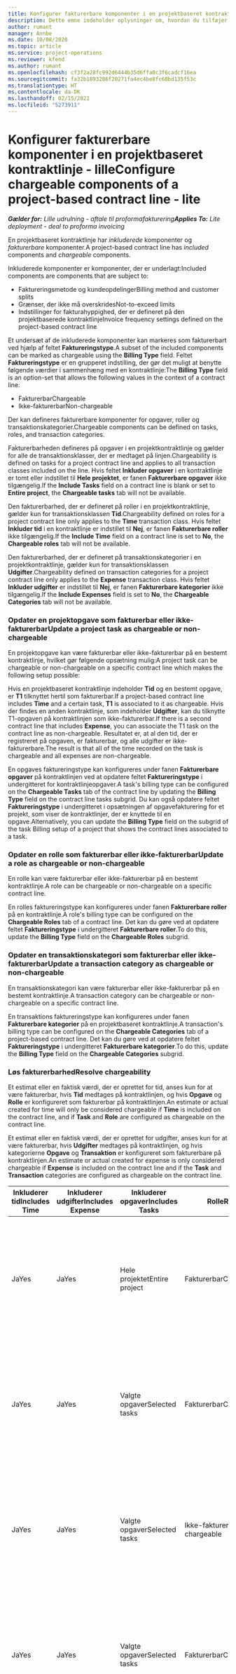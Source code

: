 ```yaml
---
title: Konfigurer fakturerbare komponenter i en projektbaseret kontraktlinje - lille
description: Dette emne indeholder oplysninger om, hvordan du tilføjer fakturerbare komponenter til kontraktlinjer i Project Operations.
author: rumant
manager: Annbe
ms.date: 10/08/2020
ms.topic: article
ms.service: project-operations
ms.reviewer: kfend
ms.author: rumant
ms.openlocfilehash: cf3f2a28fc992d6444b35d6ffa0c3f6cadcf16ea
ms.sourcegitcommit: fa32b1893286f20271fa4ec4be8fc68bd135f53c
ms.translationtype: HT
ms.contentlocale: da-DK
ms.lasthandoff: 02/15/2021
ms.locfileid: "5273911"
---
```

# <a name="configure-chargeable-components-of-a-project-based-contract-line---lite"></a><span data-ttu-id="47f27-103">Konfigurer fakturerbare komponenter i en projektbaseret kontraktlinje - lille</span><span class="sxs-lookup"><span data-stu-id="47f27-103">Configure chargeable components of a project-based contract line - lite</span></span>

<span data-ttu-id="47f27-104">_**Gælder for:** Lille udrulning - aftale til proformafakturering_</span><span class="sxs-lookup"><span data-stu-id="47f27-104">_**Applies To:** Lite deployment - deal to proforma invoicing_</span></span>

<span data-ttu-id="47f27-105">En projektbaseret kontraktlinje har *inkluderede* komponenter og *fakturerbare* komponenter.</span><span class="sxs-lookup"><span data-stu-id="47f27-105">A project-based contract line has *included* components and *chargeable* components.</span></span>

<span data-ttu-id="47f27-106">Inkluderede komponenter er komponenter, der er underlagt:</span><span class="sxs-lookup"><span data-stu-id="47f27-106">Included components are components that are subject to:</span></span>

  - <span data-ttu-id="47f27-107">Faktureringsmetode og kundeopdelinger</span><span class="sxs-lookup"><span data-stu-id="47f27-107">Billing method and customer splits</span></span>
  - <span data-ttu-id="47f27-108">Grænser, der ikke må overskrides</span><span class="sxs-lookup"><span data-stu-id="47f27-108">Not-to-exceed limits</span></span> 
  - <span data-ttu-id="47f27-109">Indstillinger for fakturahyppighed, der er defineret på den projektbaserede kontraktlinje</span><span class="sxs-lookup"><span data-stu-id="47f27-109">Invoice frequency settings defined on the project-based contract line</span></span>

<span data-ttu-id="47f27-110">Et undersæt af de inkluderede komponenter kan markeres som fakturerbart ved hjælp af feltet **Faktureringstype**.</span><span class="sxs-lookup"><span data-stu-id="47f27-110">A subset of the included components can be marked as chargeable using the **Billing Type** field.</span></span> <span data-ttu-id="47f27-111">Feltet **Faktureringstype** er en grupperet indstilling, der gør det muligt at benytte følgende værdier i sammenhæng med en kontraktlinje:</span><span class="sxs-lookup"><span data-stu-id="47f27-111">The **Billing Type** field is an option-set that allows the following values in the context of a contract line:</span></span>

  - <span data-ttu-id="47f27-112">Fakturerbar</span><span class="sxs-lookup"><span data-stu-id="47f27-112">Chargeable</span></span>
  - <span data-ttu-id="47f27-113">Ikke-fakturerbar</span><span class="sxs-lookup"><span data-stu-id="47f27-113">Non-chargeable</span></span>

<span data-ttu-id="47f27-114">Der kan defineres fakturerbare komponenter for opgaver, roller og transaktionskategorier.</span><span class="sxs-lookup"><span data-stu-id="47f27-114">Chargeable components can be defined on tasks, roles, and transaction categories.</span></span>

<span data-ttu-id="47f27-115">Fakturerbarheden defineres på opgaver i en projektkontraktlinje og gælder for alle de transaktionsklasser, der er medtaget på linjen.</span><span class="sxs-lookup"><span data-stu-id="47f27-115">Chargeability is defined on tasks for a project contract line and applies to all transaction classes included on the line.</span></span> <span data-ttu-id="47f27-116">Hvis feltet **Inkluder opgaver** i en kontraktlinje er tomt eller indstillet til **Hele projektet**, er fanen **Fakturerbare opgaver** ikke tilgængelig.</span><span class="sxs-lookup"><span data-stu-id="47f27-116">If the **Include Tasks** field on a contract line is blank or set to **Entire project**, the **Chargeable tasks** tab will not be available.</span></span>

<span data-ttu-id="47f27-117">Den fakturerbarhed, der er defineret på roller i en projektkontraktlinje, gælder kun for transaktionsklassen **Tid**.</span><span class="sxs-lookup"><span data-stu-id="47f27-117">Chargeability defined on roles for a project contract line only applies to the **Time** transaction class.</span></span> <span data-ttu-id="47f27-118">Hvis feltet **Inkluder tid** i en kontraktlinje er indstillet til **Nej**, er fanen **Fakturerbare roller** ikke tilgængelig.</span><span class="sxs-lookup"><span data-stu-id="47f27-118">If the **Include Time** field on a contract line is set to **No**, the **Chargeable roles** tab will not be available.</span></span>

<span data-ttu-id="47f27-119">Den fakturerbarhed, der er defineret på transaktionskategorier i en projektkontraktlinje, gælder kun for transaktionsklassen **Udgifter**.</span><span class="sxs-lookup"><span data-stu-id="47f27-119">Chargeability defined on transaction categories for a project contract line only applies to the **Expense** transaction class.</span></span> <span data-ttu-id="47f27-120">Hvis feltet **Inkluder udgifter** er indstillet til **Nej**, er fanen **Fakturerbare kategorier** ikke tilgængelig.</span><span class="sxs-lookup"><span data-stu-id="47f27-120">If the **Include Expenses** field is set to **No**, the **Chargeable Categories** tab will not be available.</span></span>

### <a name="update-a-project-task-as-chargeable-or-non-chargeable"></a><span data-ttu-id="47f27-121">Opdater en projektopgave som fakturerbar eller ikke-fakturerbar</span><span class="sxs-lookup"><span data-stu-id="47f27-121">Update a project task as chargeable or non-chargeable</span></span>

<span data-ttu-id="47f27-122">En projektopgave kan være fakturerbar eller ikke-fakturerbar på en bestemt kontraktlinje, hvilket gør følgende opsætning mulig:</span><span class="sxs-lookup"><span data-stu-id="47f27-122">A project task can be chargeable or non-chargeable on a specific contract line which makes the following setup possible:</span></span>

<span data-ttu-id="47f27-123">Hvis en projektbaseret kontraktlinje indeholder **Tid** og en bestemt opgave, er **T1** tilknyttet hertil som fakturerbar.</span><span class="sxs-lookup"><span data-stu-id="47f27-123">If a project-based contract line includes **Time** and a certain task, **T1** is associated to it as chargeable.</span></span> <span data-ttu-id="47f27-124">Hvis der findes en anden kontraktlinje, som indeholder **Udgifter**, kan du tilknytte T1-opgaven på kontraktlinjen som ikke-fakturerbar.</span><span class="sxs-lookup"><span data-stu-id="47f27-124">If there is a second contract line that includes **Expense**, you can associate the T1 task on the contract line as non-chargeable.</span></span> <span data-ttu-id="47f27-125">Resultatet er, at al den tid, der er registreret på opgaven, er fakturerbar, og alle udgifter er ikke-fakturerbare.</span><span class="sxs-lookup"><span data-stu-id="47f27-125">The result is that all of the time recorded on the task is chargeable and all expenses are non-chargeable.</span></span>

<span data-ttu-id="47f27-126">En opgaves faktureringstype kan konfigureres under fanen **Fakturerbare opgaver** på kontraktlinjen ved at opdatere feltet **Faktureringstype** i undergitteret for kontraktlinjeopgaver.</span><span class="sxs-lookup"><span data-stu-id="47f27-126">A task's billing type can be configured on the **Chargeable Tasks** tab of the contract line by updating the **Billing Type** field on the contract line tasks subgrid.</span></span> <span data-ttu-id="47f27-127">Du kan også opdatere feltet **Faktureringstype** i undergitteret i opsætningen af opgavefakturering for et projekt, som viser de kontraktlinjer, der er knyttede til en opgave.</span><span class="sxs-lookup"><span data-stu-id="47f27-127">Alternatively, you can update the **Billing Type** field on the subgrid of the task Billing setup of a project that shows the contract lines associated to a task.</span></span>

### <a name="update-a-role-as-chargeable-or-non-chargeable"></a><span data-ttu-id="47f27-128">Opdater en rolle som fakturerbar eller ikke-fakturerbar</span><span class="sxs-lookup"><span data-stu-id="47f27-128">Update a role as chargeable or non-chargeable</span></span>

<span data-ttu-id="47f27-129">En rolle kan være fakturerbar eller ikke-fakturerbar på en bestemt kontraktlinje.</span><span class="sxs-lookup"><span data-stu-id="47f27-129">A role can be chargeable or non-chargeable on a specific contract line.</span></span>

<span data-ttu-id="47f27-130">En rolles faktureringstype kan konfigureres under fanen **Fakturerbare roller** på en kontraktlinje.</span><span class="sxs-lookup"><span data-stu-id="47f27-130">A role's billing type can be configured on the **Chargeable Roles** tab of a contract line.</span></span> <span data-ttu-id="47f27-131">Det kan du gøre ved at opdatere feltet **Faktureringstype** i undergitteret **Fakturerbare roller**.</span><span class="sxs-lookup"><span data-stu-id="47f27-131">To do this, update the **Billing Type** field on the **Chargeable Roles** subgrid.</span></span>

### <a name="update-a-transaction-category-as-chargeable-or-non-chargeable"></a><span data-ttu-id="47f27-132">Opdater en transaktionskategori som fakturerbar eller ikke-fakturerbar</span><span class="sxs-lookup"><span data-stu-id="47f27-132">Update a transaction category as chargeable or non-chargeable</span></span>

<span data-ttu-id="47f27-133">En transaktionskategori kan være fakturerbar eller ikke-fakturerbar på en bestemt kontraktlinje.</span><span class="sxs-lookup"><span data-stu-id="47f27-133">A transaction category can be chargeable or non-chargeable on a specific contract line.</span></span>

<span data-ttu-id="47f27-134">En transaktions faktureringstype kan konfigureres under fanen **Fakturerbare kategorier** på en projektbaseret kontraktlinje.</span><span class="sxs-lookup"><span data-stu-id="47f27-134">A transaction's billing type can be configured on the **Chargeable Categories** tab of a project-based contract line.</span></span> <span data-ttu-id="47f27-135">Det kan du gøre ved at opdatere feltet **Faktureringstype** i undergitteret **Fakturerbare kategorier**.</span><span class="sxs-lookup"><span data-stu-id="47f27-135">To do this, update the **Billing Type** field on the **Chargeable Categories** subgrid.</span></span>

### <a name="resolve-chargeability"></a><span data-ttu-id="47f27-136">Løs fakturerbarhed</span><span class="sxs-lookup"><span data-stu-id="47f27-136">Resolve chargeability</span></span>

<span data-ttu-id="47f27-137">Et estimat eller en faktisk værdi, der er oprettet for tid, anses kun for at være fakturerbar, hvis **Tid** medtages på kontraktlinjen, og hvis **Opgave** og **Rolle** er konfigureret som fakturerbar på kontraktlinjen.</span><span class="sxs-lookup"><span data-stu-id="47f27-137">An estimate or actual created for time will only be considered chargeable if **Time** is included on the contract line, and if **Task** and **Role** are configured as chargeable on the contract line.</span></span>

<span data-ttu-id="47f27-138">Et estimat eller en faktisk værdi, der er oprettet for udgifter, anses kun for at være fakturerbar, hvis **Udgifter** medtages på kontraktlinjen, og hvis kategorierne **Opgave** og **Transaktion** er konfigureret som fakturerbare på kontraktlinjen.</span><span class="sxs-lookup"><span data-stu-id="47f27-138">An estimate or actual created for expense is only considered chargeable if **Expense** is included on the contract line and if the **Task** and **Transaction** categories are configured as chargeable on the contract line.</span></span>


| <span data-ttu-id="47f27-139">Inkluderer tid</span><span class="sxs-lookup"><span data-stu-id="47f27-139">Includes Time</span></span> | <span data-ttu-id="47f27-140">Inkluderer udgifter</span><span class="sxs-lookup"><span data-stu-id="47f27-140">Includes Expense</span></span> | <span data-ttu-id="47f27-141">Inkluderer opgaver</span><span class="sxs-lookup"><span data-stu-id="47f27-141">Includes Tasks</span></span> | <span data-ttu-id="47f27-142">Rolle</span><span class="sxs-lookup"><span data-stu-id="47f27-142">Role</span></span>           | <span data-ttu-id="47f27-143">Kategori</span><span class="sxs-lookup"><span data-stu-id="47f27-143">Category</span></span>       | <span data-ttu-id="47f27-144">Opgave</span><span class="sxs-lookup"><span data-stu-id="47f27-144">Task</span></span>                                                                                                      |
|---------------|------------------|----------------|----------------|----------------|-----------------------------------------------------------------------------------------------------------|
| <span data-ttu-id="47f27-145">Ja</span><span class="sxs-lookup"><span data-stu-id="47f27-145">Yes</span></span>           | <span data-ttu-id="47f27-146">Ja</span><span class="sxs-lookup"><span data-stu-id="47f27-146">Yes</span></span>              | <span data-ttu-id="47f27-147">Hele projektet</span><span class="sxs-lookup"><span data-stu-id="47f27-147">Entire project</span></span> | <span data-ttu-id="47f27-148">Fakturerbar</span><span class="sxs-lookup"><span data-stu-id="47f27-148">Chargeable</span></span>     | <span data-ttu-id="47f27-149">Fakturerbar</span><span class="sxs-lookup"><span data-stu-id="47f27-149">Chargeable</span></span>     | <span data-ttu-id="47f27-150">Fakturering af en faktisk værdi for tid: **Fakturerbar**</span><span class="sxs-lookup"><span data-stu-id="47f27-150">Billing on a Time actual: **Chargeable**</span></span> </br> <span data-ttu-id="47f27-151">Faktureringstype på en faktisk værdi for en udgift: **Fakturerbar**</span><span class="sxs-lookup"><span data-stu-id="47f27-151">Billing type on Expense actual: **Chargeable**</span></span>           |
| <span data-ttu-id="47f27-152">Ja</span><span class="sxs-lookup"><span data-stu-id="47f27-152">Yes</span></span>           | <span data-ttu-id="47f27-153">Ja</span><span class="sxs-lookup"><span data-stu-id="47f27-153">Yes</span></span>              | <span data-ttu-id="47f27-154">Valgte opgaver</span><span class="sxs-lookup"><span data-stu-id="47f27-154">Selected tasks</span></span> | <span data-ttu-id="47f27-155">Fakturerbar</span><span class="sxs-lookup"><span data-stu-id="47f27-155">Chargeable</span></span>     | <span data-ttu-id="47f27-156">Fakturerbar</span><span class="sxs-lookup"><span data-stu-id="47f27-156">Chargeable</span></span>     | <span data-ttu-id="47f27-157">Fakturering af en faktisk værdi for tid: **Fakturerbar**</span><span class="sxs-lookup"><span data-stu-id="47f27-157">Billing on a Time actual: **Chargeable**</span></span> </br> <span data-ttu-id="47f27-158">Faktureringstype på en faktisk værdi for en udgift: **Fakturerbar**</span><span class="sxs-lookup"><span data-stu-id="47f27-158">Billing type on Expense actual: **Chargeable**</span></span>           |
| <span data-ttu-id="47f27-159">Ja</span><span class="sxs-lookup"><span data-stu-id="47f27-159">Yes</span></span>           | <span data-ttu-id="47f27-160">Ja</span><span class="sxs-lookup"><span data-stu-id="47f27-160">Yes</span></span>              | <span data-ttu-id="47f27-161">Valgte opgaver</span><span class="sxs-lookup"><span data-stu-id="47f27-161">Selected tasks</span></span> | <span data-ttu-id="47f27-162">Ikke-fakturerbar</span><span class="sxs-lookup"><span data-stu-id="47f27-162">Non-chargeable</span></span> | <span data-ttu-id="47f27-163">Fakturerbar</span><span class="sxs-lookup"><span data-stu-id="47f27-163">Chargeable</span></span>     | <span data-ttu-id="47f27-164">Fakturering af en faktisk værdi for tid: **Ikke-fakturerbar**</span><span class="sxs-lookup"><span data-stu-id="47f27-164">Billing on a Time actual: **Non-chargeable**</span></span> </br> <span data-ttu-id="47f27-165">Faktureringstype på en faktisk værdi for en udgift: **Fakturerbar**</span><span class="sxs-lookup"><span data-stu-id="47f27-165">Billing type on Expense actual: **Chargeable**</span></span>       |
| <span data-ttu-id="47f27-166">Ja</span><span class="sxs-lookup"><span data-stu-id="47f27-166">Yes</span></span>           | <span data-ttu-id="47f27-167">Ja</span><span class="sxs-lookup"><span data-stu-id="47f27-167">Yes</span></span>              | <span data-ttu-id="47f27-168">Valgte opgaver</span><span class="sxs-lookup"><span data-stu-id="47f27-168">Selected tasks</span></span> | <span data-ttu-id="47f27-169">Fakturerbar</span><span class="sxs-lookup"><span data-stu-id="47f27-169">Chargeable</span></span>     | <span data-ttu-id="47f27-170">Fakturerbar</span><span class="sxs-lookup"><span data-stu-id="47f27-170">Chargeable</span></span>     | <span data-ttu-id="47f27-171">Fakturering af en faktisk værdi for tid: **Ikke-fakturerbar**</span><span class="sxs-lookup"><span data-stu-id="47f27-171">Billing on a Time actual: **Non-chargeable**</span></span> </br> <span data-ttu-id="47f27-172">Faktureringstype på en faktisk værdi for en udgift: **Ikke-fakturerbar**</span><span class="sxs-lookup"><span data-stu-id="47f27-172">Billing type on Expense actual:   **Non-chargeable**</span></span> |
| <span data-ttu-id="47f27-173">Ja</span><span class="sxs-lookup"><span data-stu-id="47f27-173">Yes</span></span>           | <span data-ttu-id="47f27-174">Ja</span><span class="sxs-lookup"><span data-stu-id="47f27-174">Yes</span></span>              | <span data-ttu-id="47f27-175">Valgte opgaver</span><span class="sxs-lookup"><span data-stu-id="47f27-175">Selected tasks</span></span> | <span data-ttu-id="47f27-176">Ikke-fakturerbar</span><span class="sxs-lookup"><span data-stu-id="47f27-176">Non-chargeable</span></span> | <span data-ttu-id="47f27-177">Fakturerbar</span><span class="sxs-lookup"><span data-stu-id="47f27-177">Chargeable</span></span>     | <span data-ttu-id="47f27-178">Fakturering af en faktisk værdi for tid: **Ikke-fakturerbar**</span><span class="sxs-lookup"><span data-stu-id="47f27-178">Billing on a Time actual: **Non-chargeable**</span></span> </br> <span data-ttu-id="47f27-179">Faktureringstype på en faktisk værdi for en udgift: **Ikke-fakturerbar**</span><span class="sxs-lookup"><span data-stu-id="47f27-179">Billing type on Expense actual:   **Non-chargeable**</span></span> |
| <span data-ttu-id="47f27-180">Ja</span><span class="sxs-lookup"><span data-stu-id="47f27-180">Yes</span></span>           | <span data-ttu-id="47f27-181">Ja</span><span class="sxs-lookup"><span data-stu-id="47f27-181">Yes</span></span>              | <span data-ttu-id="47f27-182">Valgte opgaver</span><span class="sxs-lookup"><span data-stu-id="47f27-182">Selected tasks</span></span> | <span data-ttu-id="47f27-183">Ikke-fakturerbar</span><span class="sxs-lookup"><span data-stu-id="47f27-183">Non-chargeable</span></span> | <span data-ttu-id="47f27-184">Ikke-fakturerbar</span><span class="sxs-lookup"><span data-stu-id="47f27-184">Non-chargeable</span></span> | <span data-ttu-id="47f27-185">Fakturering af en faktisk værdi for tid: **Ikke-fakturerbar**</span><span class="sxs-lookup"><span data-stu-id="47f27-185">Billing on a Time actual: **Non-chargeable**</span></span> </br> <span data-ttu-id="47f27-186">Faktureringstype på en faktisk værdi for en udgift: **Ikke-fakturerbar**</span><span class="sxs-lookup"><span data-stu-id="47f27-186">Billing type on Expense actual:   **Non-chargeable**</span></span> |
| <span data-ttu-id="47f27-187">Nr.</span><span class="sxs-lookup"><span data-stu-id="47f27-187">No</span></span>            | <span data-ttu-id="47f27-188">Ja</span><span class="sxs-lookup"><span data-stu-id="47f27-188">Yes</span></span>              | <span data-ttu-id="47f27-189">Hele projektet</span><span class="sxs-lookup"><span data-stu-id="47f27-189">Entire project</span></span> | <span data-ttu-id="47f27-190">Kan ikke angives</span><span class="sxs-lookup"><span data-stu-id="47f27-190">Can't be set</span></span>   | <span data-ttu-id="47f27-191">Fakturerbar</span><span class="sxs-lookup"><span data-stu-id="47f27-191">Chargeable</span></span>     | <span data-ttu-id="47f27-192">Fakturering af en faktisk værdi for tid: **Ikke tilgængelig**</span><span class="sxs-lookup"><span data-stu-id="47f27-192">Billing on a Time actual: **Not available**</span></span></br><span data-ttu-id="47f27-193">Faktureringstype på en faktisk værdi for en udgift: **Fakturerbar**</span><span class="sxs-lookup"><span data-stu-id="47f27-193">Billing type on Expense actual: **Chargeable**</span></span>          |
| <span data-ttu-id="47f27-194">Nr.</span><span class="sxs-lookup"><span data-stu-id="47f27-194">No</span></span>            | <span data-ttu-id="47f27-195">Ja</span><span class="sxs-lookup"><span data-stu-id="47f27-195">Yes</span></span>              | <span data-ttu-id="47f27-196">Hele projektet</span><span class="sxs-lookup"><span data-stu-id="47f27-196">Entire project</span></span> | <span data-ttu-id="47f27-197">Kan ikke angives</span><span class="sxs-lookup"><span data-stu-id="47f27-197">Can't be set</span></span>   | <span data-ttu-id="47f27-198">Ikke-fakturerbar</span><span class="sxs-lookup"><span data-stu-id="47f27-198">Non-chargeable</span></span> | <span data-ttu-id="47f27-199">Fakturering af en faktisk værdi for tid: **Ikke tilgængelig**</span><span class="sxs-lookup"><span data-stu-id="47f27-199">Billing on a Time actual: **Not available**</span></span></br> <span data-ttu-id="47f27-200">Faktureringstype på en faktisk værdi for en udgift: **Ikke-fakturerbar**</span><span class="sxs-lookup"><span data-stu-id="47f27-200">Billing type on Expense actual: **Non-chargeable**</span></span>     |
| <span data-ttu-id="47f27-201">Ja</span><span class="sxs-lookup"><span data-stu-id="47f27-201">Yes</span></span>           | <span data-ttu-id="47f27-202">Nr.</span><span class="sxs-lookup"><span data-stu-id="47f27-202">No</span></span>               | <span data-ttu-id="47f27-203">Hele projektet</span><span class="sxs-lookup"><span data-stu-id="47f27-203">Entire project</span></span> | <span data-ttu-id="47f27-204">Fakturerbar</span><span class="sxs-lookup"><span data-stu-id="47f27-204">Chargeable</span></span>     | <span data-ttu-id="47f27-205">Kan ikke angives</span><span class="sxs-lookup"><span data-stu-id="47f27-205">Can't be set</span></span>   | <span data-ttu-id="47f27-206">Fakturering af en faktisk værdi for tid: **Fakturerbar**</span><span class="sxs-lookup"><span data-stu-id="47f27-206">Billing on a Time actual: **Chargeable**</span></span> </br> <span data-ttu-id="47f27-207">Faktureringstype på en faktisk værdi for en udgift: **Ikke tilgængelig**</span><span class="sxs-lookup"><span data-stu-id="47f27-207">Billing type on Expense actual: **Not available**</span></span>        |
| <span data-ttu-id="47f27-208">Ja</span><span class="sxs-lookup"><span data-stu-id="47f27-208">Yes</span></span>           | <span data-ttu-id="47f27-209">Nr.</span><span class="sxs-lookup"><span data-stu-id="47f27-209">No</span></span>               | <span data-ttu-id="47f27-210">Hele projektet</span><span class="sxs-lookup"><span data-stu-id="47f27-210">Entire project</span></span> | <span data-ttu-id="47f27-211">Ikke-fakturerbar</span><span class="sxs-lookup"><span data-stu-id="47f27-211">Non-chargeable</span></span> | <span data-ttu-id="47f27-212">Kan ikke angives</span><span class="sxs-lookup"><span data-stu-id="47f27-212">Can't be set</span></span>   | <span data-ttu-id="47f27-213">Fakturering af en faktisk værdi for tid: **Ikke-fakturerbar**</span><span class="sxs-lookup"><span data-stu-id="47f27-213">Billing on a Time actual: **Non-chargeable**</span></span> </br><span data-ttu-id="47f27-214">Faktureringstype på en faktisk værdi for en udgift: **Ikke tilgængelig**</span><span class="sxs-lookup"><span data-stu-id="47f27-214">Billing type on Expense actual: **Not   available**</span></span>   |


[!INCLUDE[footer-include](../../includes/footer-banner.md)]